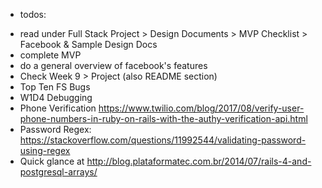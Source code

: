 + todos:
  
* read under Full Stack Project > Design Documents > MVP Checklist > Facebook & Sample Design Docs
* complete MVP
* do a general overview of facebook's features
* Check Week 9 > Project (also README section)
* Top Ten FS Bugs
* W1D4 Debugging
* Phone Verification https://www.twilio.com/blog/2017/08/verify-user-phone-numbers-in-ruby-on-rails-with-the-authy-verification-api.html
* Password Regex: https://stackoverflow.com/questions/11992544/validating-password-using-regex
* Quick glance at http://blog.plataformatec.com.br/2014/07/rails-4-and-postgresql-arrays/
